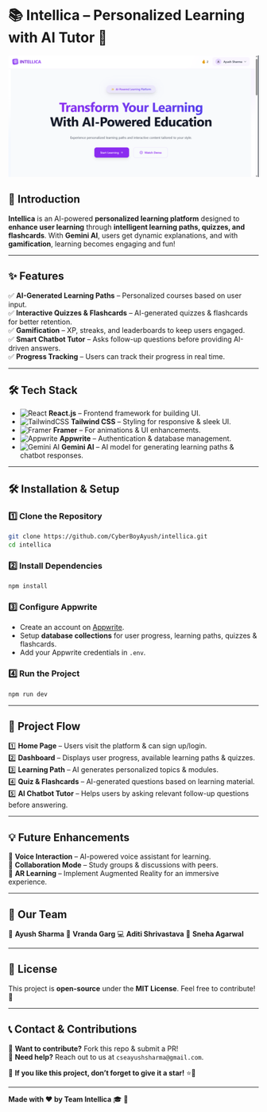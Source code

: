 # **📚 Intellica – Personalized Learning with AI Tutor 🚀**  

![Intellica Banner](/public/banner.png)  

## **🌟 Introduction**  
**Intellica** is an AI-powered **personalized learning platform** designed to **enhance user learning** through **intelligent learning paths, quizzes, and flashcards**. With **Gemini AI**, users get dynamic explanations, and with **gamification**, learning becomes engaging and fun!  

---

## **✨ Features**  
✅ **AI-Generated Learning Paths** – Personalized courses based on user input.  
✅ **Interactive Quizzes & Flashcards** – AI-generated quizzes & flashcards for better retention.  
✅ **Gamification** – XP, streaks, and leaderboards to keep users engaged.  
✅ **Smart Chatbot Tutor** – Asks follow-up questions before providing AI-driven answers.  
✅ **Progress Tracking** – Users can track their progress in real time.  

---

## **🛠️ Tech Stack**  
- ![React](https://img.shields.io/badge/-React-61DAFB?style=for-the-badge&logo=react&logoColor=white) **React.js** – Frontend framework for building UI.  
- ![TailwindCSS](https://img.shields.io/badge/-TailwindCSS-38B2AC?style=for-the-badge&logo=tailwind-css&logoColor=white) **Tailwind CSS** – Styling for responsive & sleek UI.  
- ![Framer](https://img.shields.io/badge/-Framer-0055FF?style=for-the-badge&logo=framer&logoColor=white) **Framer** – For animations & UI enhancements.  
- ![Appwrite](https://img.shields.io/badge/-Appwrite-F02E65?style=for-the-badge&logo=appwrite&logoColor=white) **Appwrite** – Authentication & database management.  
- ![Gemini AI](https://img.shields.io/badge/-Gemini%20AI-4285F4?style=for-the-badge&logo=google&logoColor=white) **Gemini AI** – AI model for generating learning paths & chatbot responses.  

---

## **🛠️ Installation & Setup**  

### **1️⃣ Clone the Repository**  
```sh
git clone https://github.com/CyberBoyAyush/intellica.git
cd intellica
```

### **2️⃣ Install Dependencies**  
```sh
npm install
```

### **3️⃣ Configure Appwrite**  
- Create an account on [Appwrite](https://appwrite.io).  
- Setup **database collections** for user progress, learning paths, quizzes & flashcards.  
- Add your Appwrite credentials in `.env`.  

### **4️⃣ Run the Project**  
```sh
npm run dev
```

---

## **📌 Project Flow**  

1️⃣ **Home Page** – Users visit the platform & can sign up/login.  
2️⃣ **Dashboard** – Displays user progress, available learning paths & quizzes.  
3️⃣ **Learning Path** – AI generates personalized topics & modules.  
4️⃣ **Quiz & Flashcards** – AI-generated questions based on learning material.  
5️⃣ **AI Chatbot Tutor** – Helps users by asking relevant follow-up questions before answering.  

---

## **💡 Future Enhancements**  
🔹 **Voice Interaction** – AI-powered voice assistant for learning.  
🔹 **Collaboration Mode** – Study groups & discussions with peers.  
🔹 **AR Learning** – Implement Augmented Reality for an immersive experience.  

---

## **👥 Our Team**  
🚀 **Ayush Sharma**
🎨 **Vranda Garg** 
💻 **Aditi Shrivastava** 
🧠 **Sneha Agarwal** 

---

## **📜 License**  
This project is **open-source** under the **MIT License**. Feel free to contribute! 🎉  

---

## **📞 Contact & Contributions**  
👥 **Want to contribute?** Fork this repo & submit a PR!  
📧 **Need help?** Reach out to us at `cseayushsharma@gmail.com`.  

🌟 **If you like this project, don’t forget to give it a star!** ⭐🚀  

---

**Made with ❤️ by Team Intellica** 🎓 🚀